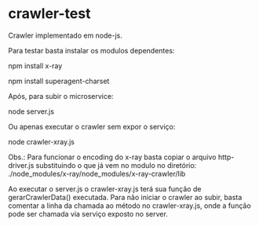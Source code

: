 # crawler-test
Crawler implementado em node-js.

Para testar basta instalar os modulos dependentes: 

  npm install x-ray
  
  npm install superagent-charset

Após, para subir o microservice: 

  node server.js
  
Ou apenas executar o crawler sem expor o serviço:

 node crawler-xray.js

Obs.: Para funcionar o encoding do x-ray basta copiar o arquivo http-driver.js substituindo o que já vem no modulo no diretório:
	./node_modules/x-ray/node_modules/x-ray-crawler/lib

Ao executar o server.js o crawler-xray.js terá sua função de gerarCrawlerData() executada. 
Para não iniciar o crawler ao subir, basta comentar a linha da chamada ao método no crawler-xray.js, onde a função 
pode ser chamada via serviço exposto no server.
